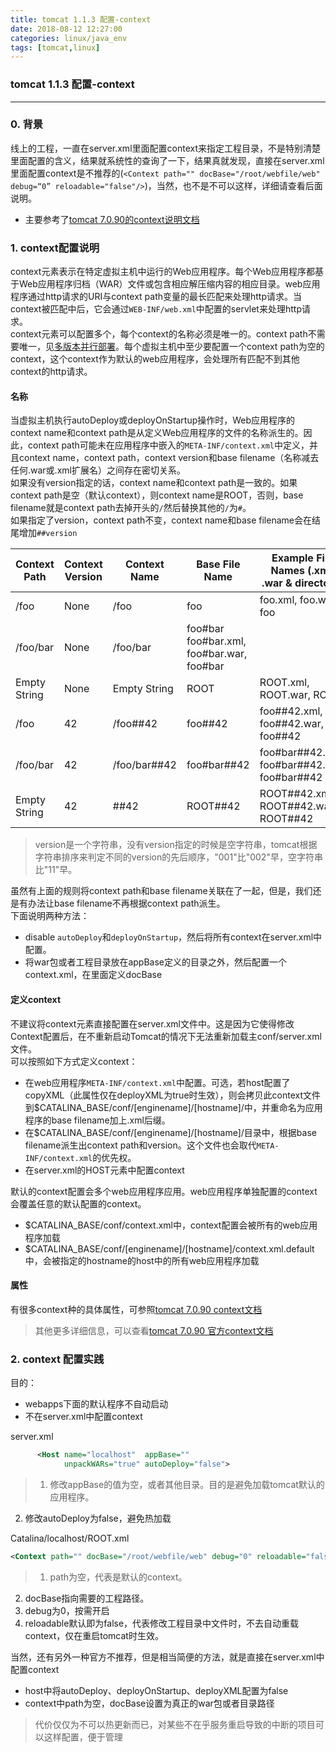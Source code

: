 ```yaml
---
title: tomcat 1.1.3 配置-context
date: 2018-08-12 12:27:00
categories: linux/java_env
tags: [tomcat,linux]
---
```

### tomcat 1.1.3 配置-context

---

### 0. 背景
线上的工程，一直在server.xml里面配置context来指定工程目录，不是特别清楚里面配置的含义，结果就系统性的查询了一下，结果真就发现，直接在server.xml里面配置context是不推荐的(`<Context path="" docBase="/root/webfile/web" debug=“0” reloadable="false"/>`)，当然，也不是不可以这样，详细请查看后面说明。  
- 主要参考了[tomcat 7.0.90的context说明文档](https://tomcat.apache.org/tomcat-7.0-doc/config/context.html)

### 1. context配置说明
context元素表示在特定虚拟主机中运行的Web应用程序。每个Web应用程序都基于Web应用程序归档（WAR）文件或包含相应解压缩内容的相应目录。web应用程序通过http请求的URI与context path变量的最长匹配来处理http请求。当context被匹配中后，它会通过`WEB-INF/web.xml`中配置的servlet来处理http请求。  
context元素可以配置多个，每个context的名称必须是唯一的。context path不需要唯一，见[多版本并行部署](https://tomcat.apache.org/tomcat-7.0-doc/config/context.html#Parallel_deployment)。每个虚拟主机中至少要配置一个context path为空的context，这个context作为默认的web应用程序，会处理所有匹配不到其他context的http请求。

#### 名称
当虚拟主机执行autoDeploy或deployOnStartup操作时，Web应用程序的context name和context path是从定义Web应用程序的文件的名称派生的。因此，context path可能未在应用程序中嵌入的`META-INF/context.xml`中定义，并且context name，context path，context version和base filename（名称减去任何.war或.xml扩展名）之间存在密切关系。  
如果没有version指定的话，context name和context path是一致的。如果context path是空（默认context），则context name是ROOT，否则，base filename就是context path去掉开头的`/`然后替换其他的`/`为`#`。  
如果指定了version，context path不变，context name和base filename会在结尾增加`##version`

Context Path|Context Version|Context Name|Base File Name|Example File Names (.xml, .war & directory)
---|---|---|---|---
/foo|None|/foo|foo|foo.xml, foo.war, foo
/foo/bar|None|/foo/bar|foo#bar foo#bar.xml, foo#bar.war, foo#bar
Empty String|None|Empty String|ROOT|ROOT.xml, ROOT.war, ROOT
/foo|42|/foo##42|foo##42|foo##42.xml, foo##42.war, foo##42
/foo/bar|42|/foo/bar##42|foo#bar##42|foo#bar##42.xml, foo#bar##42.war, foo#bar##42
Empty String|42|##42|ROOT##42|ROOT##42.xml, ROOT##42.war, ROOT##42

> version是一个字符串，没有version指定的时候是空字符串，tomcat根据字符串排序来判定不同的version的先后顺序，"001"比"002"早，空字符串比"11"早。

虽然有上面的规则将context path和base filename关联在了一起，但是，我们还是有办法让base filename不再根据context path派生。  
下面说明两种方法：
- disable `autoDeploy`和`deployOnStartup`，然后将所有context在server.xml中配置。
- 将war包或者工程目录放在appBase定义的目录之外，然后配置一个context.xml，在里面定义docBase

#### 定义context
不建议将context元素直接配置在server.xml文件中。这是因为它使得修改Context配置后，在不重新启动Tomcat的情况下无法重新加载主conf/server.xml文件。  
可以按照如下方式定义context：
- 在web应用程序`META-INF/context.xml`中配置。可选，若host配置了copyXML（此属性仅在deployXML为true时生效），则会拷贝此context文件到$CATALINA_BASE/conf/[enginename]/[hostname]/中，并重命名为应用程序的base filename加上.xml后缀。
- 在$CATALINA_BASE/conf/[enginename]/[hostname]/目录中，根据base filename派生出context path和version。这个文件也会取代`META-INF/context.xml`的优先权。
- 在server.xml的HOST元素中配置context

默认的context配置会多个web应用程序应用。web应用程序单独配置的context会覆盖任意的默认配置的context。
- $CATALINA_BASE/conf/context.xml中，context配置会被所有的web应用程序加载
- $CATALINA_BASE/conf/[enginename]/[hostname]/context.xml.default中，会被指定的hostname的host中的所有web应用程序加载

#### 属性
有很多context种的具体属性，可参照[tomcat 7.0.90 context文档](https://tomcat.apache.org/tomcat-7.0-doc/config/context.html#Attributes)

> 其他更多详细信息，可以查看[tomcat 7.0.90 官方context文档](https://tomcat.apache.org/tomcat-7.0-doc/config/context.html)

### 2. context 配置实践
目的：
- webapps下面的默认程序不自动启动
- 不在server.xml中配置context

server.xml
``` xml
      <Host name="localhost"  appBase=""
            unpackWARs="true" autoDeploy="false">
```
> 1. 修改appBase的值为空，或者其他目录。目的是避免加载tomcat默认的应用程序。
2. 修改autoDeploy为false，避免热加载

Catalina/localhost/ROOT.xml
``` xml
<Context path="" docBase="/root/webfile/web" debug="0" reloadable="false"/>
```
> 1. path为空，代表是默认的context。
2. docBase指向需要的工程路径。
3. debug为0，按需开启
4. reloadable默认即为false，代表修改工程目录中文件时，不去自动重载context，仅在重启tomcat时生效。

当然，还有另外一种官方不推荐，但是相当简便的方法，就是直接在server.xml中配置context
- host中将autoDeploy、deployOnStartup、deployXML配置为false
- context中path为空，docBase设置为真正的war包或者目录路径
> 代价仅仅为不可以热更新而已，对某些不在乎服务重启导致的中断的项目可以这样配置，便于管理